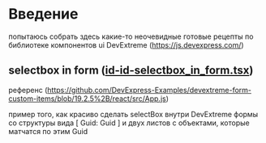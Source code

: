 # Введение
попытаюсь собрать здесь какие-то неочевидные готовые рецепты по 
библиотеке компонентов ui DevExtreme (https://js.devexpress.com/)

## selectbox in form ([id-id-selectbox_in_form.tsx](https://github.com/ExUngueLeonem/devExtreme_exaples/blob/master/id-id-selectbox_in_form.tsx))
референс (https://github.com/DevExpress-Examples/devextreme-form-custom-items/blob/19.2.5%2B/react/src/App.js)

пример того, как красиво сделать selectBox внутри DevExtreme формы 
со структуры вида [ Guid: Guid ] и двух листов с объектами, 
которые матчатся по этим Guid

